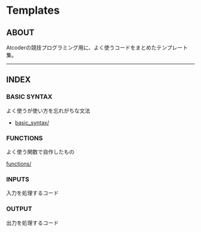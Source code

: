 # Templates

## ABOUT

Atcoderの競技プログラミング用に、よく使うコードをまとめたテンプレート集。

---

## INDEX

### BASIC SYNTAX

よく使うが使い方を忘れがちな文法

- [basic_syntax/](./basic_syntax/)

### FUNCTIONS

よく使う関数で自作したもの

[functions/](./functions/)

### INPUTS

入力を処理するコード

### OUTPUT

出力を処理するコード
